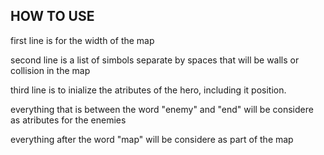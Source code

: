 ## HOW TO USE

first line is for the width of the map

second line is a list of simbols separate by spaces that will be walls or collision in the map

third line is to inialize the atributes of the hero, including it position.

everything that is between the word "enemy" and  "end" will be considere as atributes for the enemies

everything after the word "map" will be considere as part of the map

